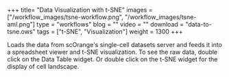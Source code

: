 +++
title= "Data Visualization with t-SNE"
images =  ["/workflow_images/tsne-workflow.png", "/workflow_images/tsne-aml.png"]
type = "workflows"
blog =  ""
video = ""
download = "data-to-tsne.ows"
tags = ["t-SNE", "Visualization"]
weight = 1300
+++

Loads the data from scOrange's single-cell datasets server and feeds it into a spreadsheet viewer and t-SNE visualization. To see the raw data, double click on the Data Table widget. Or double click on the t-SNE widget for the display of cell landscape.
